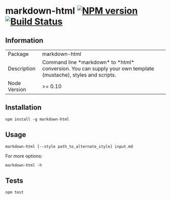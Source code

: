 # markdown-html [![NPM version](https://badge.fury.io/js/markdown-html.svg)](http://badge.fury.io/js/markdown-html) [![Build Status](https://travis-ci.org/fragphace/markdown-html.svg)](https://travis-ci.org/fragphace/markdown-html)

## Information

<table>
<tr> 
<td>Package</td><td>markdown-html</td>
</tr>
<tr>
<td>Description</td>
<td>Command line *markdown* to *html* conversion. You can supply your own template (mustache), styles and scripts.</td>
</tr>
<tr>
<td>Node Version</td>
<td>>= 0.10</td>
</tr>
</table>

## Installation
	npm install -g markdown-html

## Usage
	markdown-html [--style path_to_alternate_style] input.md

For more options:

	markdown-html -h

## Tests
	npm test